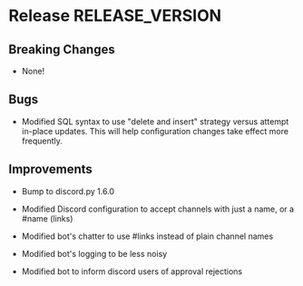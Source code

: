 # Release RELEASE_VERSION

## Breaking Changes

* None!

## Bugs

* Modified SQL syntax to use "delete and insert" strategy versus attempt in-place updates.  This will help configuration changes take effect more frequently.

## Improvements

* Bump to discord.py 1.6.0

* Modified Discord configuration to accept channels with just a name, or a #name (links)

* Modified bot's chatter to use #links instead of plain channel names

* Modified bot's logging to be less noisy

* Modified bot to inform discord users of approval rejections

